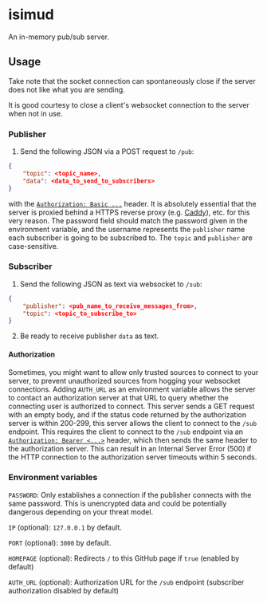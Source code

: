 # isimud

An in-memory pub/sub server.

## Usage

Take note that the socket connection can spontaneously close if the server does not like what you are sending.

It is good courtesy to close a client's websocket connection to the server when not in use.

### Publisher

1. Send the following JSON via a POST request to `/pub`:

```json
{
    "topic": <topic_name>,
    "data": <data_to_send_to_subscribers>
}
```

with the [`Authorization: Basic ...`](https://developer.mozilla.org/en-US/docs/Web/HTTP/Headers/Authorization#basic) header. It is absolutely essential that the server is proxied behind a HTTPS reverse proxy (e.g. [Caddy](https://caddyserver.com/)), etc. for this very reason. The password field should match the password given in the environment variable, and the username represents the `publisher` name each subscriber is going to be subscribed to. The `topic` and `publisher` are case-sensitive.

### Subscriber

1. Send the following JSON as text via websocket to `/sub`:

```json
{
    "publisher": <pub_name_to_receive_messages_from>,
    "topic": <topic_to_subscribe_to>
}
```

2. Be ready to receive publisher `data` as text.

#### Authorization

Sometimes, you might want to allow only trusted sources to connect to your server, to prevent unauthorized sources from hogging your websocket connections. Adding `AUTH_URL` as an environment variable allows the server to contact an authorization server at that URL to query whether the connecting user is authorized to connect. This server sends a GET request with an empty body, and if the status code returned by the authorization server is within 200-299, this server allows the client to connect to the `/sub` endpoint. This requires the client to connect to the `/sub` endpoint via an [`Authorization: Bearer <...>`](https://developer.mozilla.org/en-US/docs/Web/HTTP/Headers/Authorization) header, which then sends the same header to the authorization server. This can result in an Internal Server Error (500) if the HTTP connection to the authorization server timeouts within 5 seconds.

### Environment variables

`PASSWORD`: Only establishes a connection if the publisher connects with the same password. This is unencrypted data and could be potentially dangerous depending on your threat model.

`IP` (optional): `127.0.0.1` by default.

`PORT` (optional): `3000` by default.

`HOMEPAGE` (optional): Redirects `/` to this GitHub page if `true` (enabled by default)

`AUTH_URL` (optional): Authorization URL for the `/sub` endpoint (subscriber authorization disabled by default)
